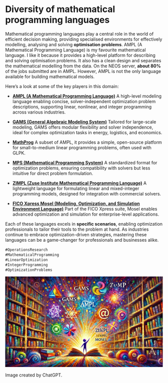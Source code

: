 # Diversity of mathematical programming languages

Mathematical programming languages play a central role in the world of efficient decision making, providing specialised environments for effectively modelling, analysing and solving **optimisation problems**. AMPL (A Mathematical Programming Language) is my favourite mathematical language. I like it because it provides a high-level platform for describing and solving optimisation problems. It also has a clean design and separates the mathematical modelling from the data. On the NEOS server, **about 80%** of the jobs submitted are in AMPL. However, AMPL is not the only language available for building mathematical models.


Here’s a look at some of the key players in this domain:

+ [**AMPL (A Mathematical Programming Language)**](https://ampl.com/)
A high-level modeling language enabling concise, solver-independent optimization problem descriptions, supporting linear, nonlinear, and integer programming across various industries.

+ [**GAMS (General Algebraic Modeling System)**](https://www.gams.com/)
Tailored for large-scale modeling, GAMS offers modular flexibility and solver independence, ideal for complex optimization tasks in energy, logistics, and economics.

+ [**MathProg**](https://lpsolve.sourceforge.net/5.5/MathProg.htm)
A subset of AMPL, it provides a simple, open-source platform for small-to-medium linear programming problems, often used with GLPK.

+ [**MPS (Mathematical Programming System)**](https://lpsolve.sourceforge.net/5.5/mps-format.htm)
A standardized format for optimization problems, ensuring compatibility with solvers but less intuitive for direct problem formulation.

+ [**ZIMPL (Zuse Institute Mathematical Programming Language)**](https://zimpl.zib.de/)
A lightweight language for formulating linear and mixed-integer programming models, designed for integration with commercial solvers.

+ [**FICO Xpress Mosel (Modeling, Optimization, and Simulation Environment Language)**](https://community.fico.com/s/fico-xpress-mosel-mathematical)
Part of the FICO Xpress suite, Mosel enables advanced optimization and simulation for enterprise-level applications.


Each of these languages excels in **specific scenarios**, enabling optimization professionals to tailor their tools to the problem at hand. As industries continue to embrace optimization-driven strategies, mastering these languages can be a game-changer for professionals and businesses alike.

```
#OperationsResearch
#MathematicalProgramming
#LinearOptimization
#IntegerProgramming
#OptimizationProblems
```

![Diversity of mathematical programming languages](./img.webp)

Image created by ChatGPT.
 
